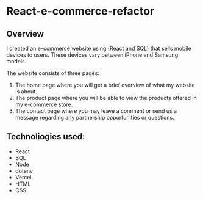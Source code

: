 # React-e-commerce-refactor

## Overview

I created an e-commerce website using (React and SQL) that sells mobile devices to users. These devices vary between iPhone and Samsung models.

The website consists of three pages: 
1. The home page where you will get a brief overview of what my website is about.
2. The product page where you will be able to view the products offered in my e-commerce store.
3. The contact page where you may leave a comment or send us a message regarding any partnership opportunities or questions.

## Technoliogies used:
- React
- SQL
- Node
- dotenv
- Vercel
- HTML
- CSS
